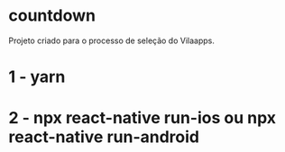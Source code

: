 # countdown

Projeto criado para o processo de seleção do Vilaapps.

# 1 - yarn
# 2 - npx react-native run-ios ou npx react-native run-android                                                                                
